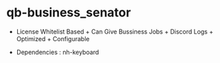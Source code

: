 # qb-business_senator
+ License Whitelist Based + Can Give Bussiness Jobs + Discord Logs  + Optimized  + Configurable

- Dependencies : nh-keyboard

